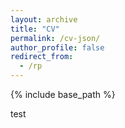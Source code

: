 ```yaml
---
layout: archive
title: "CV"
permalink: /cv-json/
author_profile: false
redirect_from:
  - /rp
---
```


{% include base_path %}

test
